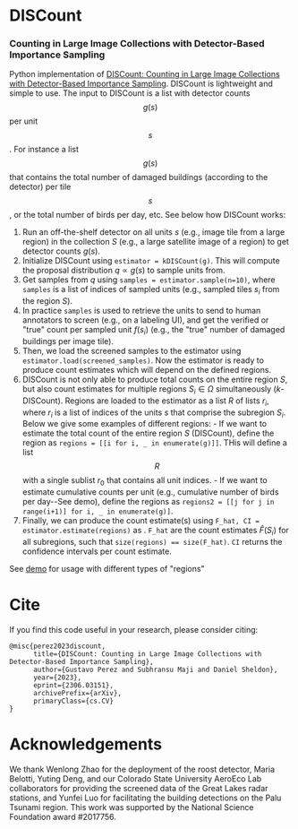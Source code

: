 # DISCount 
### Counting in Large Image Collections with Detector-Based Importance Sampling

Python implementation of [DISCount: Counting in Large Image Collections with Detector-Based Importance Sampling](https://arxiv.org/abs/2306.03151). 
DISCount is lightweight and simple to use. The input to DISCount is a list with detector counts $$g(s)$$ per unit $$s$$. For instance a list $$g(s)$$ that contains the total number of damaged buildings (according to the detector) per tile $$s$$, or the total number of birds per day, etc. See below how DISCount works:

1. Run an off-the-shelf detector on all units $s$ (e.g., image tile from a large region) in the collection $S$ (e.g., a large satellite image of a region) to get detector counts $g(s)$.
2. Initialize DISCount using `estimator = kDISCount(g)`. This will compute the proposal distribution $q \propto g(s)$ to sample units from.
3. Get samples from $q$ using `samples = estimator.sample(n=10)`, where `samples` is a list of indices of sampled units (e.g., sampled tiles $s_i$ from the region $S$). 
4. In practice `samples` is used to retrieve the units to send to human annotators to screen (e.g., on a labeling UI), and get the verified or "true" count per sampled unit $f(s_i)$ (e.g., the "true" number of damaged buildings per image tile). 
5. Then, we load the screened samples to the estimator using `estimator.load(screened_samples)`. Now the estimator is ready to produce count estimates which will depend on the defined regions.
6. DISCount is not only able to produce total counts on the entire region $S$, but also count estimates for multiple regions $S_i \in \Omega$ simultaneously ($k$-DISCount). Regions are loaded to the estimator as a list $R$ of lists $r_i$, where $r_i$ is a list of indices of the units $s$ that comprise the subregion $S_i$. Below we give some examples of different regions:
        - If we want to estimate the total count of the entire region $S$ (DISCount), define the region as `regions = [[i for i, _ in enumerate(g)]]`. THis will define a list $$R$$ with a single sublist $r_0$ that contains all unit indices.
        - If we want to estimate cumulative counts per unit (e.g., cumulative number of birds per day--See demo), define the regions as `regions2 = [[j for j in range(i+1)] for i, _ in enumerate(g)]`.
7. Finally, we can produce the count estimate(s) using `F_hat, CI = estimator.estimate(regions)` as . `F_hat` are the count estimates $\hat{F}(S_i)$ for all subregions, such that `size(regions) == size(F_hat)`. `CI` returns the confidence intervals per count estimate.

See [demo](https://github.com/gperezs/DISCount/blob/main/demo.ipynb) for usage with different types of "regions"

# Cite
If you find this code useful in your research, please consider citing:
```
@misc{perez2023discount,
      title={DISCount: Counting in Large Image Collections with Detector-Based Importance Sampling}, 
      author={Gustavo Perez and Subhransu Maji and Daniel Sheldon},
      year={2023},
      eprint={2306.03151},
      archivePrefix={arXiv},
      primaryClass={cs.CV}
}
```

# Acknowledgements
We thank Wenlong Zhao for the deployment of the roost detector, Maria Belotti, Yuting Deng, and our Colorado State University AeroEco Lab collaborators for providing the screened data of the Great Lakes radar stations, and Yunfei Luo for facilitating the building detections on the Palu Tsunami region. This work was supported by the National Science Foundation award #2017756.

